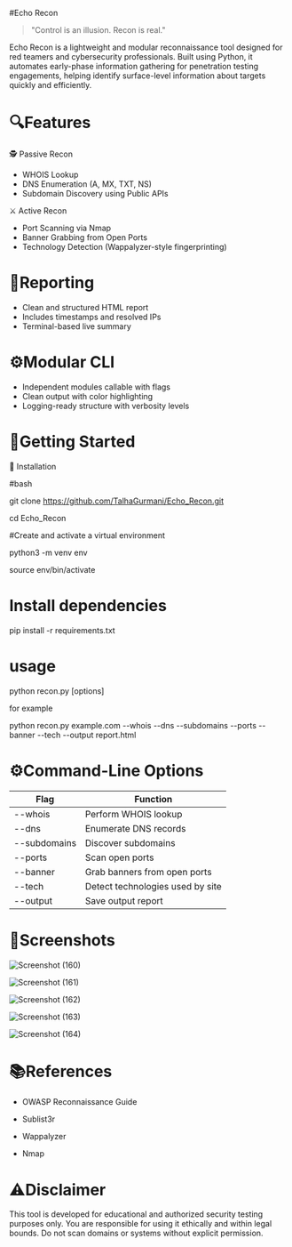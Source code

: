 #Echo Recon

> "Control is an illusion. Recon is real."

Echo Recon is a lightweight and modular reconnaissance tool designed for red teamers and cybersecurity professionals. Built using Python, it automates early-phase information gathering for penetration testing engagements, helping identify surface-level information about targets quickly and efficiently.

# 🔍Features

🕵️ Passive Recon

- WHOIS Lookup
- DNS Enumeration (A, MX, TXT, NS)
- Subdomain Discovery using Public APIs

⚔️ Active Recon

- Port Scanning via Nmap
- Banner Grabbing from Open Ports
- Technology Detection (Wappalyzer-style fingerprinting)

# 🧾Reporting

- Clean and structured HTML report
- Includes timestamps and resolved IPs
- Terminal-based live summary

# ⚙️Modular CLI
- Independent modules callable with flags
- Clean output with color highlighting
- Logging-ready structure with verbosity levels

# 🚀Getting Started

🔧 Installation

#bash

git clone https://github.com/TalhaGurmani/Echo_Recon.git

cd Echo_Recon

#Create and activate a virtual environment

python3 -m venv env

source env/bin/activate

# Install dependencies

pip install -r requirements.txt

# usage 

python recon.py <domain> [options]

for example

python recon.py example.com --whois --dns --subdomains --ports --banner --tech --output report.html

# ⚙️Command-Line Options

| Flag           | Function                                           |
| -------------- | -------------------------------------------------- |
| --whois        | Perform WHOIS lookup                               |
| --dns          | Enumerate DNS records                              |
| --subdomains   | Discover subdomains                                |
| --ports        | Scan open ports                                    |
| --banner       | Grab banners from open ports                       |
| --tech         | Detect technologies used by site                   |
| --output       | Save output report                                 |


# 📸Screenshots

![Screenshot (160)](https://github.com/user-attachments/assets/5da3fab2-aee3-41cf-8bd6-45fafd53cf01)

![Screenshot (161)](https://github.com/user-attachments/assets/87d31ee0-9959-4f56-b788-961e8a1189c0)

![Screenshot (162)](https://github.com/user-attachments/assets/11bb714b-3d36-484e-a33e-4293124fa4bd)

![Screenshot (163)](https://github.com/user-attachments/assets/c380b6e9-af27-4ca1-b014-dca4adb0ba20)

![Screenshot (164)](https://github.com/user-attachments/assets/c2195a8f-4429-47ab-83cb-c2ff224eefad)


# 📚References

- OWASP Reconnaissance Guide

- Sublist3r

- Wappalyzer

- Nmap

# ⚠️Disclaimer

This tool is developed for educational and authorized security testing purposes only.
You are responsible for using it ethically and within legal bounds. Do not scan domains or systems without explicit permission.






